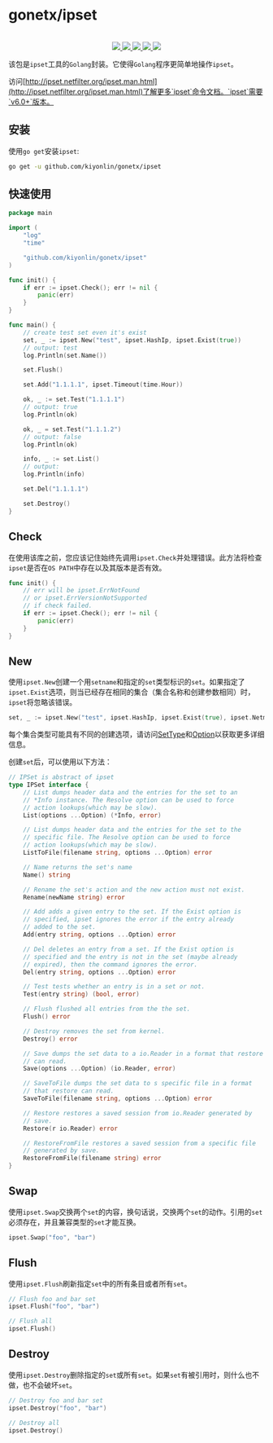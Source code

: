 # gonetx/ipset
<p align="center">
  <br>
    <a href="https://pkg.go.dev/github.com/kiyonlin/gonetx/ipset?tab=doc">
      <img src="https://img.shields.io/badge/%F0%9F%93%9A%20godoc-pkg-00ACD7.svg?color=00ACD7&style=flat">
    </a>
    <a href="https://goreportcard.com/report/github.com/kiyonlin/gonetx">
      <img src="https://img.shields.io/badge/%F0%9F%93%9D%20goreport-A%2B-75C46B">
    </a>
    <a href="https://gocover.io/github.com/kiyonlin/gonetx">
      <img src="https://img.shields.io/badge/%F0%9F%94%8E%20gocover-97.8%25-75C46B.svg?style=flat">
    </a>
    <a href="https://github.com/kiyonlin/gonetx/actions?query=workflow%3AGosec">
      <img src="https://img.shields.io/github/workflow/status/gofiber/fiber/Security?label=%F0%9F%94%91%20gosec&style=flat&color=75C46B">
    </a>
    <a href="https://github.com/kiyonlin/gonetx/actions?query=workflow%3ATest">
      <img src="https://img.shields.io/github/workflow/status/gofiber/fiber/Test?label=%F0%9F%A7%AA%20tests&style=flat&color=75C46B">
    </a>
</p>

该包是`ipset`工具的`Golang`封装。它使得`Golang`程序更简单地操作`ipset`。

访问[http://ipset.netfilter.org/ipset.man.html](http://ipset.netfilter.org/ipset.man.html)了解更多`ipset`命令文档。`ipset`需要`v6.0+`版本。

## 安装
使用`go get`安装`ipset`:
```bash
go get -u github.com/kiyonlin/gonetx/ipset
```

## 快速使用

```go
package main

import (
	"log"
	"time"

	"github.com/kiyonlin/gonetx/ipset"
)

func init() {
	if err := ipset.Check(); err != nil {
		panic(err)
	}
}

func main() {
	// create test set even it's exist
	set, _ := ipset.New("test", ipset.HashIp, ipset.Exist(true))
	// output: test
	log.Println(set.Name())

	set.Flush()

	set.Add("1.1.1.1", ipset.Timeout(time.Hour))

	ok, _ := set.Test("1.1.1.1")
	// output: true
	log.Println(ok)

	ok, _ = set.Test("1.1.1.2")
	// output: false
	log.Println(ok)

	info, _ := set.List()
	// output:
	log.Println(info)

	set.Del("1.1.1.1")

	set.Destroy()
}
```

## Check
在使用该库之前，您应该记住始终先调用`ipset.Check`并处理错误。此方法将检查`ipset`是否在`OS PATH`中存在以及其版本是否有效。

```go
func init() {
	// err will be ipset.ErrNotFound
	// or ipset.ErrVersionNotSupported
	// if check failed.
	if err := ipset.Check(); err != nil {
		panic(err)
	}
}
```

## New
使用`ipset.New`创建一个用`setname`和指定的`set`类型标识的`set`。如果指定了`ipset.Exist`选项，则当已经存在相同的集合（集合名称和创建参数相同）时，`ipset`将忽略该错误。

```go
set, _ := ipset.New("test", ipset.HashIp, ipset.Exist(true), ipset.Netmask(24))
```

每个集合类型可能具有不同的创建选项，请访问[SetType](https://pkg.go.dev/github.com/kiyonlin/gonetx/ipset?tab=doc#SetType)和[Option](https://pkg.go.dev/github.com/kiyonlin/gonetx/ipset?tab=doc#Option)以获取更多详细信息。

创建`set`后，可以使用以下方法：
```go
// IPSet is abstract of ipset
type IPSet interface {
	// List dumps header data and the entries for the set to an
	// *Info instance. The Resolve option can be used to force
	// action lookups(which may be slow).
	List(options ...Option) (*Info, error)

	// List dumps header data and the entries for the set to the
	// specific file. The Resolve option can be used to force
	// action lookups(which may be slow).
	ListToFile(filename string, options ...Option) error

	// Name returns the set's name
	Name() string

	// Rename the set's action and the new action must not exist.
	Rename(newName string) error

	// Add adds a given entry to the set. If the Exist option is
	// specified, ipset ignores the error if the entry already
	// added to the set.
	Add(entry string, options ...Option) error

	// Del deletes an entry from a set. If the Exist option is
	// specified and the entry is not in the set (maybe already
	// expired), then the command ignores the error.
	Del(entry string, options ...Option) error

	// Test tests whether an entry is in a set or not.
	Test(entry string) (bool, error)

	// Flush flushed all entries from the the set.
	Flush() error

	// Destroy removes the set from kernel.
	Destroy() error

	// Save dumps the set data to a io.Reader in a format that restore
	// can read.
	Save(options ...Option) (io.Reader, error)

	// SaveToFile dumps the set data to s specific file in a format
	// that restore can read.
	SaveToFile(filename string, options ...Option) error

	// Restore restores a saved session from io.Reader generated by
	// save.
	Restore(r io.Reader) error

	// RestoreFromFile restores a saved session from a specific file
	// generated by save.
	RestoreFromFile(filename string) error
}
```

## Swap
使用`ipset.Swap`交换两个`set`的内容，换句话说，交换两个`set`的动作。引用的`set`必须存在，并且兼容类型的`set`才能互换。

```go
ipset.Swap("foo", "bar")
```
## Flush
使用`ipset.Flush`刷新指定`set`中的所有条目或者所有`set`。

```go
// Flush foo and bar set
ipset.Flush("foo", "bar")

// Flush all
ipset.Flush()
```

## Destroy
使用`ipset.Destroy`删除指定的`set`或所有`set`。如果`set`有被引用时，则什么也不做，也不会破坏`set`。

```go
// Destroy foo and bar set
ipset.Destroy("foo", "bar")

// Destroy all
ipset.Destroy()
```
